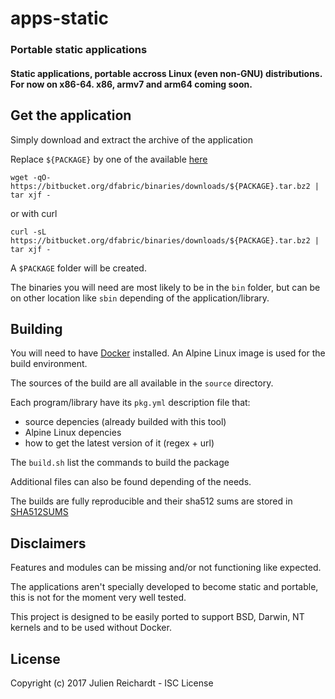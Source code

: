 # apps-static

### Portable static applications

#### Static applications, portable accross Linux (even non-GNU) distributions. For now on x86-64. x86, armv7 and arm64 coming soon.

## Get the application

Simply download and extract the archive of the application

Replace `${PACKAGE}` by one of the available [here](https://bitbucket.org/dfabric/binaries/downloads/)

`wget -qO- https://bitbucket.org/dfabric/binaries/downloads/${PACKAGE}.tar.bz2 | tar xjf -`

 or with curl

`curl -sL https://bitbucket.org/dfabric/binaries/downloads/${PACKAGE}.tar.bz2 | tar xjf -`

A `$PACKAGE` folder will be created.

The binaries you will need are most likely to be in the `bin` folder, but can be on other location like `sbin` depending of the application/library.

## Building

You will need to have [Docker](https://www.docker.com/) installed. An Alpine Linux image is used for the build environment.

The sources of the build are all available in the `source` directory.

Each program/library have its `pkg.yml` description file that:
- source depencies (already builded with this tool)
- Alpine Linux depencies
- how to get the latest version of it (regex + url)

The `build.sh` list the commands to build the package

Additional files can also be found depending of the needs.


The builds are fully reproducible and their sha512 sums are stored in [SHA512SUMS](https://bitbucket.org/dfabric/binaries/downloads/SHA512SUMS)

## Disclaimers

Features and modules can be missing and/or not functioning like expected.

The applications aren't specially developed to become static and portable, this is not for the moment very well tested.

This project is designed to be easily ported to support BSD, Darwin, NT kernels and to be used without Docker.


## License

Copyright (c) 2017 Julien Reichardt - ISC License
